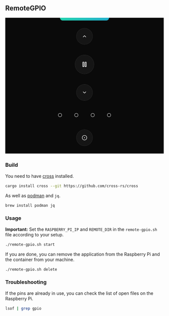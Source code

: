 ## RemoteGPIO

![remote.png](remote.png)

### Build

You need to have [cross](https://github.com/rust-embedded/cross) installed.

```bash
cargo install cross --git https://github.com/cross-rs/cross
```

As well as [podman](https://podman.io/) and `jq`.

```bash
brew install podman jq
```

### Usage

**Important:** Set the `RASPBERRY_PI_IP` and `REMOTE_DIR` in the `remote-gpio.sh` file according to your setup.

```bash
./remote-gpio.sh start
```

If you are done, you can remove the application from the Raspberry Pi and the container from your machine.

```bash
./remote-gpio.sh delete
```

### Troubleshooting

If the pins are already in use, you can check the list of open files on the Raspberry Pi.

```bash
lsof | grep gpio
```
